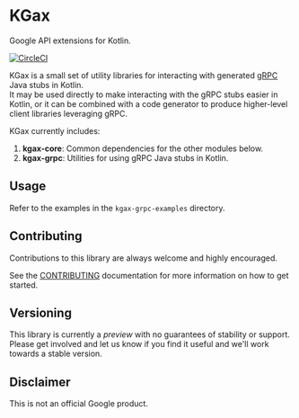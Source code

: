 # KGax

Google API extensions for Kotlin.

[![CircleCI](https://circleci.com/gh/googleapis/gax-kotlin/tree/master.svg?style=svg)](https://circleci.com/gh/googleapis/gax-kotlin/tree/master)

KGax is a small set of utility libraries for interacting with generated [gRPC](https://grpc.io/) Java stubs in Kotlin.  
It may be used directly to make interacting with the gRPC stubs easier in Kotlin, or it can be combined with 
a code generator to produce higher-level client libraries leveraging gRPC. 

KGax currently includes:

  1. **kgax-core**: Common dependencies for the other modules below.
  1. **kgax-grpc**: Utilities for using gRPC Java stubs in Kotlin.

## Usage

Refer to the examples in the `kgax-grpc-examples` directory.

## Contributing

Contributions to this library are always welcome and highly encouraged.

See the [CONTRIBUTING](CONTRIBUTING.md) documentation for more information on how to get started.

## Versioning

This library is currently a *preview* with no guarantees of stability or support. Please get involved and let us know
if you find it useful and we'll work towards a stable version.

## Disclaimer

This is not an official Google product.
